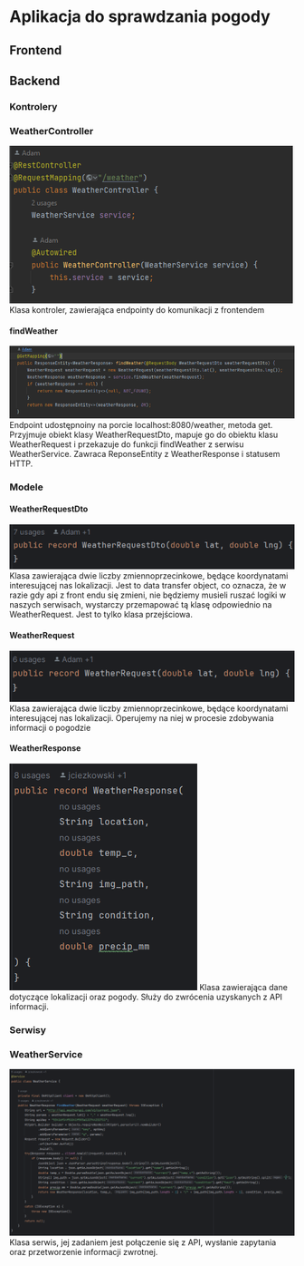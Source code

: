 # Aplikacja do sprawdzania pogody

## Frontend

## Backend
### Kontrolery
### WeatherController 
![img_1.png](img_1.png)
Klasa kontroler, zawierająca endpointy do komunikacji z frontendem
#### findWeather
![img.png](img.png)
Endpoint udostępnoiny na porcie localhost:8080/weather, metoda get. Przyjmuje obiekt klasy WeatherRequestDto,
mapuje go do obiektu klasu WeatherRequest i przekazuje do funkcji findWeather z serwisu WeatherService.
Zawraca ReponseEntity z WeatherResponse i statusem HTTP.

### Modele
#### WeatherRequestDto
![img_2.png](img_2.png)
Klasa zawierająca dwie liczby zmiennoprzecinkowe, będące koordynatami interesującej nas lokalizacji. Jest to data transfer
object, co oznacza, że w razie gdy api z front endu się zmieni, nie będziemy musieli ruszać logiki
w naszych serwisach, wystarczy przemapować tą klasę odpowiednio na WeatherRequest. Jest to tylko
klasa przejściowa.

#### WeatherRequest
![img_3.png](img_3.png)
Klasa zawierająca dwie liczby zmiennoprzecinkowe, będące koordynatami interesującej nas lokalizacji. Operujemy na niej
w procesie zdobywania informacji o pogodzie

#### WeatherResponse
![img_4.png](img_4.png)
Klasa zawierająca dane dotyczące lokalizacji oraz pogody. Służy do zwrócenia uzyskanych z API informacji.

### Serwisy
### WeatherService
![img_5.png](img_5.png)
Klasa serwis, jej zadaniem jest połączenie się z API, wysłanie zapytania oraz przetworzenie informacji zwrotnej.
